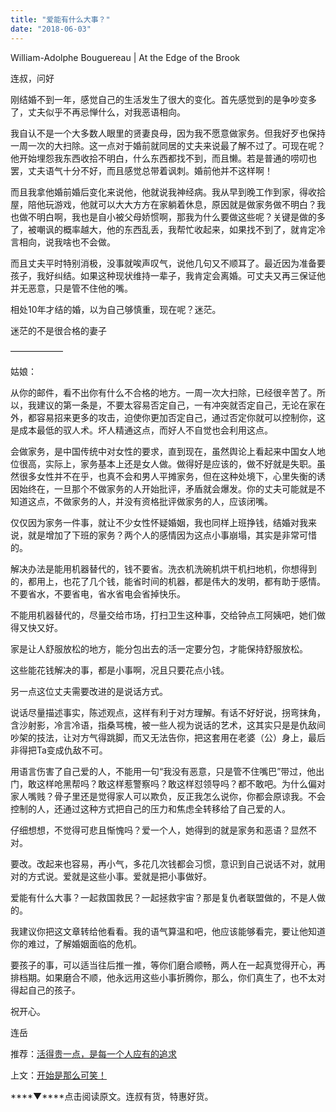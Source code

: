 ```yaml
---
title: "爱能有什么大事？"
date: "2018-06-03"
---
```


William-Adolphe Bouguereau | At the Edge of the Brook

连叔，问好

刚结婚不到一年，感觉自己的生活发生了很大的变化。首先感觉到的是争吵变多了，丈夫似乎不再忌惮什么，对我恶语相向。

我自认不是一个大多数人眼里的贤妻良母，因为我不愿意做家务。但我好歹也保持一周一次的大扫除。这一点对于婚前就同居的丈夫来说最了解不过了。可现在呢？他开始埋怨我东西收拾不明白，什么东西都找不到，而且懒。若是普通的唠叨也罢，丈夫语气十分不好，而且感觉总带着讽刺。婚前他并不这样啊！

而且我拿他婚前婚后变化来说他，他就说我神经病。我从早到晚工作到家，得收拾屋，陪他玩游戏，他就可以大大方方在家躺着休息，原因就是做家务做不明白？我也做不明白啊，我也是自小被父母娇惯啊，那我为什么要做这些呢？关键是做的多了，被嘲讽的概率越大，他的东西乱丢，我帮忙收起来，如果找不到了，就肯定冷言相向，说我啥也不会做。

而且丈夫平时特别消极，没事就唉声叹气，说他几句又不顺耳了。最近因为准备要孩子，我好纠结。如果这种现状维持一辈子，我肯定会离婚。可丈夫又再三保证他并无恶意，只是管不住他的嘴。

相处10年才结的婚，以为自己够慎重，现在呢？迷茫。

迷茫的不是很合格的妻子

——————

姑娘：

从你的邮件，看不出你有什么不合格的地方。一周一次大扫除，已经很辛苦了。所以，我建议的第一条是，不要太容易否定自己，一有冲突就否定自己，无论在家在外，都容易招来更多的攻击，迫使你更加否定自己，通过否定你就可以控制你，这是成本最低的驭人术。坏人精通这点，而好人不自觉也会利用这点。

会做家务，是中国传统中对女性的要求，直到现在，虽然舆论上看起来中国女人地位很高，实际上，家务基本上还是女人做。做得好是应该的，做不好就是失职。虽然很多女性并不在乎，也真不会和男人平摊家务，但在这种处境下，心里失衡的诱因始终在，一旦那个不做家务的人开始批评，矛盾就会爆发。你的丈夫可能就是不知道这点，不做家务的人，并没有资格批评做家务的人，应该闭嘴。

仅仅因为家务一件事，就让不少女性怀疑婚姻，我也同样上班挣钱，结婚对我来说，就是增加了下班的家务？两个人的感情因为这点小事崩塌，其实是非常可惜的。

解决办法是能用机器替代的，钱不要省。洗衣机洗碗机烘干机扫地机，你想得到的，都用上，也花了几个钱，能省时间的机器，都是伟大的发明，都有助于感情。不要省水，不要省电，省水省电会省掉快乐。

不能用机器替代的，尽量交给市场，打扫卫生这种事，交给钟点工阿姨吧，她们做得又快又好。

家是让人舒服放松的地方，能分包出去的活一定要分包，才能保持舒服放松。

这些能花钱解决的事，都是小事啊，况且只要花点小钱。

另一点这位丈夫需要改进的是说话方式。

说话尽量描述事实，陈述观点，这样有利于对方理解。有话不好好说，拐弯抹角，含沙射影，冷言冷语，指桑骂槐，被一些人视为说话的艺术，这其实只是是仇敌间吵架的技法，让对方气得跳脚，而又无法告你，把这套用在老婆（公）身上，最后非得把Ta变成仇敌不可。

用语言伤害了自己爱的人，不能用一句“我没有恶意，只是管不住嘴巴”带过，他出门，敢这样呛黑帮吗？敢这样惹警察吗？敢这样怼领导吗？都不敢吧。为什么偏对家人嘴贱？骨子里还是觉得家人可以欺负，反正我怎么说你，你都会原谅我。不会控制的人，还通过这种方式把自己的压力和焦虑全转移给了自己爱的人。

仔细想想，不觉得可悲且惭愧吗？爱一个人，她得到的就是家务和恶语？显然不对。

要改。改起来也容易，再小气，多花几次钱都会习惯，意识到自己说话不对，就用对的方式说。爱就是这些小事。爱就是把小事做好。

爱能有什么大事？一起救国救民？一起拯救宇宙？那是复仇者联盟做的，不是人做的。

我建议你把这文章转给他看看。我的语气算温和吧，他应该能够看完，要让他知道你的难过，了解婚姻面临的危机。

要孩子的事，可以适当往后推一推，等你们磨合顺畅，两人在一起真觉得开心，再排档期。如果磨合不顺，他永远用这些小事折腾你，那么，你们真生了，也不太对得起自己的孩子。

祝开心。

连岳

推荐：[活得贵一点，是每一个人应有的追求](http://mp.weixin.qq.com/s?__biz=MjM5NDU0Mjk2MQ==&mid=2651627531&idx=1&sn=9882ca07a2ce9a57e51553d3bb98443e&chksm=bd7e24158a09ad03db9c3ce100100492a510cff6f35a531be024dc4f7f61e42cadaf9d5ec370&scene=21#wechat_redirect)

上文：[开始是那么可笑！](http://mp.weixin.qq.com/s?__biz=MjM5NDU0Mjk2MQ==&mid=2651628131&idx=1&sn=cc7bbb6a9b5e351dcb35f05a5bfaf39a&chksm=bd7e267d8a09af6bd40e64088afef8cbc449471632b84fdc4db480dcdfaa84c7747287a6b9f0&scene=21#wechat_redirect)

****▼****点击阅读原文。连叔有货，特惠好货。
